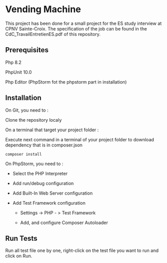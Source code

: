 # Vending Machine
This project has been done for a small project for the ES study interview at CPNV Sainte-Croix. 
The specification of the job can be found in the CdC_TravailEntretienES.pdf of this repository.

## Prerequisites
Php 8.2

PhpUnit 10.0

Php Editor (PhpStorm fot the phpstorm part in installation)

## Installation
On Git, you need to :

Clone the repository localy

On a terminal that target your project folder :

Execute next command in a terminal of your project folder to download dependency that is in composer.json

``composer install``

On PhpStorm, you need to :

- Select the PHP Interpreter

- Add run/debug configuration

- Add Built-In Web Server configuration

- Add Test Framework configuration

    - Settings -> PHP - > Test Framework

    - Add, and configure Composer Autoloader

## Run Tests
Run all test file one by one, right-click on the test file you want to run and click on Run.